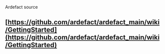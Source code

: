 Ardefact source 

## [https://github.com/ardefact/ardefact_main/wiki/GettingStarted](https://github.com/ardefact/ardefact_main/wiki/GettingStarted)
